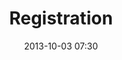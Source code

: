 ---
date: 2013-10-03 07:30
hour: 7:30 - 9:00 am
title: Registration
name:
company:
location:
categories: day2
expand:
---